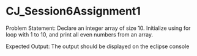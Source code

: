 # CJ_Session6Assignment1

Problem Statement:
Declare an integer array of size 10. Initialize using for loop with 1 to 10, and print all even numbers from an array.


Expected Output:
The output should be displayed on the eclipse console

